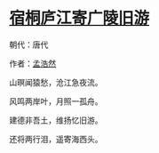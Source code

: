 # [宿桐庐江寄广陵旧游](http://so.gushiwen.org/view_7325.aspx)

朝代：唐代

作者：[孟浩然](http://so.gushiwen.org/author_757.aspx)

山暝闻猿愁，沧江急夜流。

风鸣两岸叶，月照一孤舟。

建德非吾土，维扬忆旧游。

还将两行泪，遥寄海西头。

